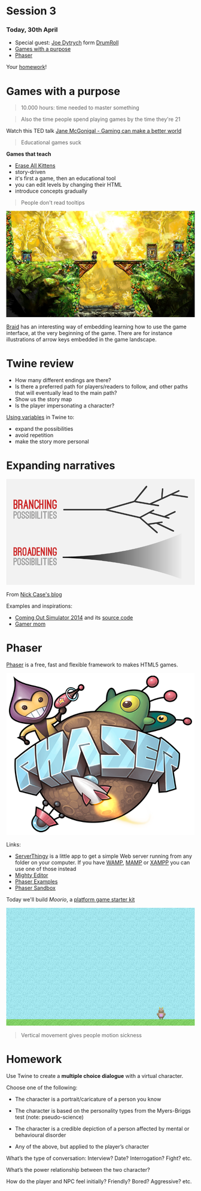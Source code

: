 # Session 3 

### Today, 30th April

* Special guest: [Joe Dytrych](https://twitter.com/somehats) form [DrumRoll](http://drumrollhq.com/)
* [Games with a purpose](#games-with-a-purpose)
* [Phaser](#phaser)

Your [homework](#homework)!


# Games with a purpose

> 10.000 hours: time needed to master something

> Also the time people spend playing games by the time they're 21

Watch this TED talk [Jane McGonigal - Gaming can make a better world](http://www.ted.com/talks/jane_mcgonigal_gaming_can_make_a_better_world?language=en#t-464468)


> Educational games suck

**Games that teach**

- [Erase All Kittens](https://staging.eraseallkittens.com)
- story-driven
- it's first a game, then an educational tool
- you can edit levels by changing their HTML
- introduce concepts gradually

> People don't read tooltips

![](assets/braid.jpg)

[Braid](http://braid-game.com) has an interesting way of embedding learning how to use the game interface, at the very beginning of the game. There are for instance illustrations of arrow keys embedded in the game landscape.

# Twine review

* How many different endings are there?
* Is there a preferred path for players/readers to follow, and other paths that will eventually lead to the main path?
* Show us the story map
* Is the player impersonating a character?


[Using variables](session-02.md#variables) in Twine to: 

* expand the possibilities
* avoid repetition 
* make the story more personal

# Expanding narratives

![](assets/branching-narrative-expanding-possibilities.png)

From [Nick Case's blog](http://blog.ncase.me/if-games-were-like-game-stories/)

<!--### Exercise

We give students the first sentence of a story, their brief is to develop it in a branching narrative. Working in small groups for an hour or so, then present and discuss results with the rest of the class.-->

Examples and inspirations: 

- [Coming Out Simulator 2014](http://ncase.itch.io/coming-out-simulator-2014) and its [source code](https://github.com/ncase/coming-out-simulator-2014)
- [Gamer mom](http://adventure.gamism.org/gamer_mom/)



# Phaser

[Phaser](http://phaser.io/) is a free, fast and flexible framework to makes HTML5 games.

![](assets/phaser.png)

Links:

- [ServerThingy](https://github.com/DecodedCo/server-thingy/releases) is a little app to get a simple Web server running from any folder on your computer. If you have [WAMP](http://www.wampserver.com/en/#wampserver-64-bits-php-5-3), [MAMP](https://www.mamp.info/en) or [XAMPP](https://www.apachefriends.org) you can use one of those instead
- [Mighty Editor](http://mightyfingers.com/)
- [Phaser Examples](http://phaser.io/examples)
- [Phaser Sandbox](http://phaser.io/sandbox)

Today we'll build *Moorio*, a [platform game starter kit](../resources/hellophaser)

[![](assets/moorio.png)](../resources/hellophaser)


<!--[Dialogger](http://j.dytry.ch/stuff/dialogger) (or similar tool that integrates with [Phaser](https://phaser.io/learn)) tutorial and workshop: how to translate a story into JSON

There may be some time left for q&a-->

<!--Check out [RenPy](http://www.renpy.org), a *visual novel engine*-->

> Vertical movement gives people motion sickness

# Homework

Use Twine to create a **multiple choice dialogue** with a virtual character. 

Choose one of the following:

* The character is a portrait/caricature of a person you know

* The character is based on the personality types from the Myers-Briggs test (note: pseudo-science)

* The character is a credible depiction of a person affected by mental or behavioural disorder

* Any of the above, but applied to the player’s character

What’s the type of conversation: Interview? Date? Interrogation? Fight? etc.

What’s the power relationship between the two character?

How do the player and NPC feel initially? Friendly? Bored? Aggressive? etc.


<!--brew install cowsay -->
